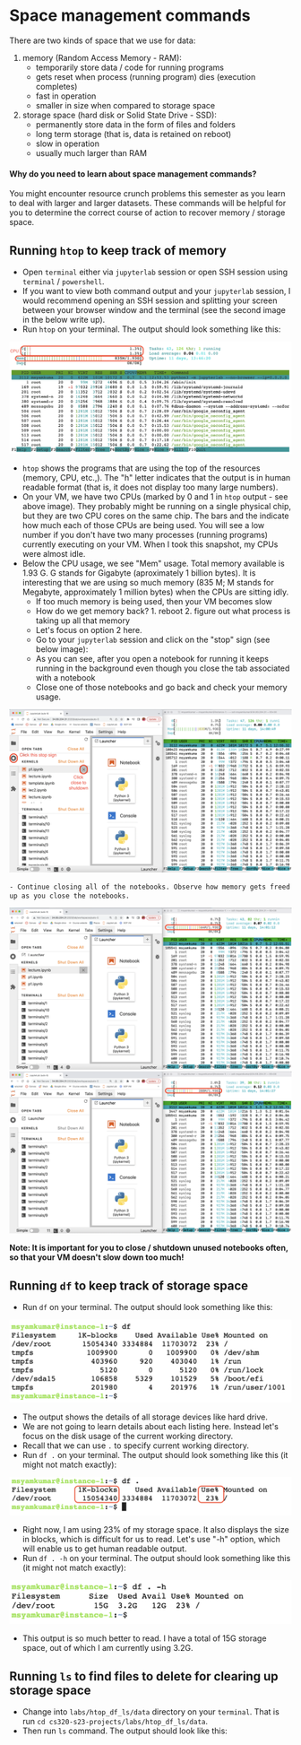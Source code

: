 # Space management commands

There are two kinds of space that we use for data: 
1. memory (Random Access Memory - RAM):
	- temporarily store data / code for running programs
	- gets reset when process (running program) dies (execution completes) 
	- fast in operation
	- smaller in size when compared to storage space
2. storage space (hard disk or Solid State Drive - SSD): 
	- permanently store data in the form of files and folders
	- long term storage (that is, data is retained on reboot)
	- slow in operation
	- usually much larger than RAM

#### Why do you need to learn about space management commands?

You might encounter resource crunch problems this semester as you learn to deal with larger and larger datasets. These commands will be helpful for you to determine the correct course of action to recover memory / storage space.

## Running `htop` to keep track of memory

- Open `terminal` either via `jupyterlab` session or open SSH session using `terminal` / `powershell`. 
- If you want to view both command output and your `jupyterlab` session, I would recommend opening an SSH session and splitting your screen between your browser window and the terminal (see the second image in the below write up).
- Run `htop` on your terminal. The output should look something like this:
<img src="img/htop.png">

- `htop` shows the programs that are using the top of the resources (memory, CPU, etc.,). The "h" letter indicates that the output is in human readable format (that is, it does not display too many large numbers).
- On your VM, we have two CPUs (marked by 0 and 1 in `htop` output - see above image). They probably might be running on a single physical chip, but they are two CPU cores on the same chip. The bars and the indicate how much each of those CPUs are being used. You will see a low number if you don't have two many processes (running programs) currently executing on your VM. When I took this snapshot, my CPUs were almost idle. 
- Below the CPU usage, we see "Mem" usage. Total memory available is 1.93 G. G stands for Gigabyte (aproximately 1 billion bytes). It is interesting that we are using so much memory (835 M; M stands for Megabyte, approximately 1 million bytes) when the CPUs are sitting idly. 
	- If too much memory is being used, then your VM becomes slow
	- How do we get memory back? 1. reboot 2. figure out what process is taking up all that memory 
	- Let's focus on option 2 here.
	- Go to your `jupyterlab` session and click on the "stop" sign (see below image):
	- As you can see, after you open a notebook for running it keeps running in the background even though you close the tab associated with a notebook
	- Close one of those notebooks and go back and check your memory usage. 
<img src="img/free_memory_1.png">

	- Continue closing all of the notebooks. Observe how memory gets freed up as you close the notebooks.
<img src="img/free_memory_2.png">
<img src="img/free_memory_3.png">

**Note: It is important for you to close / shutdown unused notebooks often, so that your VM doesn't slow down too much!**

## Running `df` to keep track of storage space

- Run `df` on your terminal. The output should look something like this:
<img src="img/df_output.png">

- The output shows the details of all storage devices like hard drive. 
- We are not going to learn details about each listing here. Instead let's focus on the disk usage of the current working directory.
- Recall that we can use `.` to specify current working directory.
- Run `df .` on your terminal. The output should look something like this (it might not match exactly):
<img src="img/df_output_2.png">

- Right now, I am using 23% of my storage space. It also displays the size in blocks, which is difficult for us to read. Let's use "-h" option, which will enable us to get human readable output.
- Run `df . -h` on your terminal. The output should look something like this (it might not match exactly):
<img src="img/df_output_3.png">

- This output is so much better to read. I have a total of 15G storage space, out of which I am currently using 3.2G.

## Running `ls` to find files to delete for clearing up storage space 

- Change into `labs/htop_df_ls/data` directory on your `terminal`. That is run `cd cs320-s23-projects/labs/htop_df_ls/data`.
- Then run `ls` command. The output should look like this:

